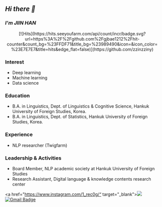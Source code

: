 
## _Hi there 👋_
### _I'm JIIN HAN_

<div align=center>
[![Hits](https://hits.seeyoufarm.com/api/count/incr/badge.svg?url=https%3A%2F%2Fgithub.com%2Fgjbae1212%2Fhit-counter&count_bg=%23FFDF71&title_bg=%23989490&icon=&icon_color=%23E7E7E7&title=hits&edge_flat=false)](https://github.com/zzinzziny)	
</div>

### Interest
- Deep learning
- Machine learning
- Data science 

### Education
- B.A. in Linguistics, Dept. of Linguistics & Cognitive Science, Hankuk University of Foreign Studies, Korea.
- B.A. in Linguistics, Dept. of Statistics, Hankuk University of Foreign Studies, Korea.

### Experience
- NLP researcher (Twigfarm)

### Leadership & Activities
- Board Member, NLP academic society at Hankuk University of Foreign Studies
- Research Assistant, Digital language & knowledge contents research center


<a href="https://www.instagram.com/1_rec0g/“ target="_blank"><img src="https://img.shields.io/badge/Instagram-E4405F?style=flat-square&logo=Instagram&logoColor=white&link=https://www.instagram.com/1_rec0g"/></a>
[![Gmail Badge](https://img.shields.io/badge/Gmail-d14836?style=flat-square&logo=Gmail&logoColor=white&link=mailto:gkswldls8671@gmail.com)](mailto:gkswldls8671@gmail.com)


